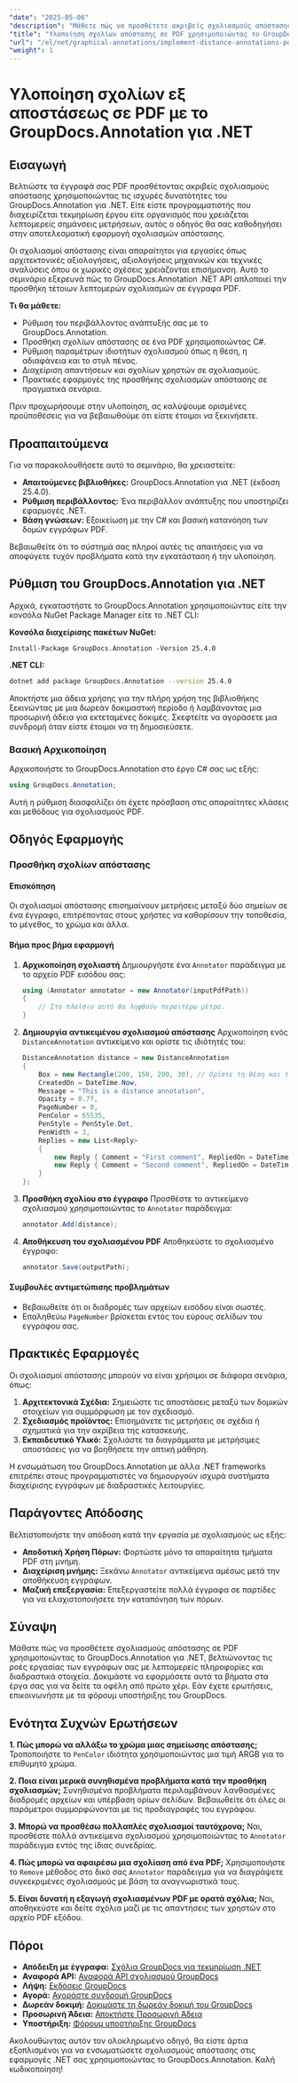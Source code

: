 ```yaml
---
"date": "2025-05-06"
"description": "Μάθετε πώς να προσθέτετε ακριβείς σχολιασμούς απόστασης στα έγγραφα PDF σας χρησιμοποιώντας το GroupDocs.Annotation για .NET. Αυτός ο οδηγός καλύπτει την εγκατάσταση, τη διαμόρφωση και τις πρακτικές εφαρμογές."
"title": "Υλοποίηση σχολίων απόστασης σε PDF χρησιμοποιώντας το GroupDocs.Annotation για .NET"
"url": "/el/net/graphical-annotations/implement-distance-annotations-pdfs-groupdocs-dotnet/"
"weight": 1
---
```


# Υλοποίηση σχολίων εξ αποστάσεως σε PDF με το GroupDocs.Annotation για .NET

## Εισαγωγή

Βελτιώστε τα έγγραφά σας PDF προσθέτοντας ακριβείς σχολιασμούς απόστασης χρησιμοποιώντας τις ισχυρές δυνατότητες του GroupDocs.Annotation για .NET. Είτε είστε προγραμματιστής που διαχειρίζεται τεκμηρίωση έργου είτε οργανισμός που χρειάζεται λεπτομερείς σημάνσεις μετρήσεων, αυτός ο οδηγός θα σας καθοδηγήσει στην αποτελεσματική εφαρμογή σχολιασμών απόστασης.

Οι σχολιασμοί απόστασης είναι απαραίτητοι για εργασίες όπως αρχιτεκτονικές αξιολογήσεις, αξιολογήσεις μηχανικών και τεχνικές αναλύσεις όπου οι χωρικές σχέσεις χρειάζονται επισήμανση. Αυτό το σεμινάριο εξερευνά πώς το GroupDocs.Annotation .NET API απλοποιεί την προσθήκη τέτοιων λεπτομερών σχολιασμών σε έγγραφα PDF.

**Τι θα μάθετε:**
- Ρύθμιση του περιβάλλοντος ανάπτυξής σας με το GroupDocs.Annotation.
- Προσθήκη σχολίων απόστασης σε ένα PDF χρησιμοποιώντας C#.
- Ρύθμιση παραμέτρων ιδιοτήτων σχολιασμού όπως η θέση, η αδιαφάνεια και το στυλ πένας.
- Διαχείριση απαντήσεων και σχολίων χρηστών σε σχολιασμούς.
- Πρακτικές εφαρμογές της προσθήκης σχολιασμών απόστασης σε πραγματικά σενάρια.

Πριν προχωρήσουμε στην υλοποίηση, ας καλύψουμε ορισμένες προϋποθέσεις για να βεβαιωθούμε ότι είστε έτοιμοι να ξεκινήσετε.

## Προαπαιτούμενα

Για να παρακολουθήσετε αυτό το σεμινάριο, θα χρειαστείτε:
- **Απαιτούμενες βιβλιοθήκες:** GroupDocs.Annotation για .NET (έκδοση 25.4.0).
- **Ρύθμιση περιβάλλοντος:** Ένα περιβάλλον ανάπτυξης που υποστηρίζει εφαρμογές .NET.
- **Βάση γνώσεων:** Εξοικείωση με την C# και βασική κατανόηση των δομών εγγράφων PDF.

Βεβαιωθείτε ότι το σύστημά σας πληροί αυτές τις απαιτήσεις για να αποφύγετε τυχόν προβλήματα κατά την εγκατάσταση ή την υλοποίηση.

## Ρύθμιση του GroupDocs.Annotation για .NET

Αρχικά, εγκαταστήστε το GroupDocs.Annotation χρησιμοποιώντας είτε την κονσόλα NuGet Package Manager είτε το .NET CLI:

**Κονσόλα διαχείρισης πακέτων NuGet:**
```shell
Install-Package GroupDocs.Annotation -Version 25.4.0
```

**.NET CLI:**
```bash
dotnet add package GroupDocs.Annotation --version 25.4.0
```

Αποκτήστε μια άδεια χρήσης για την πλήρη χρήση της βιβλιοθήκης ξεκινώντας με μια δωρεάν δοκιμαστική περίοδο ή λαμβάνοντας μια προσωρινή άδεια για εκτεταμένες δοκιμές. Σκεφτείτε να αγοράσετε μια συνδρομή όταν είστε έτοιμοι να τη δημοσιεύσετε.

### Βασική Αρχικοποίηση

Αρχικοποιήστε το GroupDocs.Annotation στο έργο C# σας ως εξής:
```csharp
using GroupDocs.Annotation;
```

Αυτή η ρύθμιση διασφαλίζει ότι έχετε πρόσβαση στις απαραίτητες κλάσεις και μεθόδους για σχολιασμούς PDF.

## Οδηγός Εφαρμογής

### Προσθήκη σχολίων απόστασης

#### Επισκόπηση

Οι σχολιασμοί απόστασης επισημαίνουν μετρήσεις μεταξύ δύο σημείων σε ένα έγγραφο, επιτρέποντας στους χρήστες να καθορίσουν την τοποθεσία, το μέγεθος, το χρώμα και άλλα.

#### Βήμα προς βήμα εφαρμογή
1. **Αρχικοποίηση σχολιαστή**
   Δημιουργήστε ένα `Annotator` παράδειγμα με το αρχείο PDF εισόδου σας:
   ```csharp
   using (Annotator annotator = new Annotator(inputPdfPath))
   {
       // Στο πλαίσιο αυτό θα ληφθούν περαιτέρω μέτρα.
   }
   ```
2. **Δημιουργία αντικειμένου σχολιασμού απόστασης**
   Αρχικοποίηση ενός `DistanceAnnotation` αντικείμενο και ορίστε τις ιδιότητές του:
   ```csharp
   DistanceAnnotation distance = new DistanceAnnotation
   {
       Box = new Rectangle(200, 150, 200, 30), // Ορίστε τη θέση και το μέγεθος.
       CreatedOn = DateTime.Now,
       Message = "This is a distance annotation",
       Opacity = 0.7f,
       PageNumber = 0,
       PenColor = 65535,
       PenStyle = PenStyle.Dot,
       PenWidth = 3,
       Replies = new List<Reply>
       {
           new Reply { Comment = "First comment", RepliedOn = DateTime.Now },
           new Reply { Comment = "Second comment", RepliedOn = DateTime.Now }
       }
   };
   ```
3. **Προσθήκη σχολίου στο έγγραφο**
   Προσθέστε το αντικείμενο σχολιασμού χρησιμοποιώντας το `Annotator` παράδειγμα:
   ```csharp
   annotator.Add(distance);
   ```
4. **Αποθήκευση του σχολιασμένου PDF**
   Αποθηκεύστε το σχολιασμένο έγγραφο:
   ```csharp
   annotator.Save(outputPath);
   ```

#### Συμβουλές αντιμετώπισης προβλημάτων
- Βεβαιωθείτε ότι οι διαδρομές των αρχείων εισόδου είναι σωστές.
- Επαληθεύω `PageNumber` βρίσκεται εντός του εύρους σελίδων του εγγράφου σας.

## Πρακτικές Εφαρμογές

Οι σχολιασμοί απόστασης μπορούν να είναι χρήσιμοι σε διάφορα σενάρια, όπως:
1. **Αρχιτεκτονικά Σχέδια:** Σημειώστε τις αποστάσεις μεταξύ των δομικών στοιχείων για συμμόρφωση με τον σχεδιασμό.
2. **Σχεδιασμός προϊόντος:** Επισημάνετε τις μετρήσεις σε σχέδια ή σχηματικά για την ακρίβεια της κατασκευής.
3. **Εκπαιδευτικό Υλικό:** Σχολιάστε τα διαγράμματα με μετρήσιμες αποστάσεις για να βοηθήσετε την οπτική μάθηση.

Η ενσωμάτωση του GroupDocs.Annotation με άλλα .NET frameworks επιτρέπει στους προγραμματιστές να δημιουργούν ισχυρά συστήματα διαχείρισης εγγράφων με διαδραστικές λειτουργίες.

## Παράγοντες Απόδοσης

Βελτιστοποιήστε την απόδοση κατά την εργασία με σχολιασμούς ως εξής:
- **Αποδοτική Χρήση Πόρων:** Φορτώστε μόνο τα απαραίτητα τμήματα PDF στη μνήμη.
- **Διαχείριση μνήμης:** Ξεκάνω `Annotator` αντικείμενα αμέσως μετά την αποθήκευση εγγράφων.
- **Μαζική επεξεργασία:** Επεξεργαστείτε πολλά έγγραφα σε παρτίδες για να ελαχιστοποιήσετε την καταπόνηση των πόρων.

## Σύναψη

Μάθατε πώς να προσθέτετε σχολιασμούς απόστασης σε PDF χρησιμοποιώντας το GroupDocs.Annotation για .NET, βελτιώνοντας τις ροές εργασίας των εγγράφων σας με λεπτομερείς πληροφορίες και διαδραστικά στοιχεία. Δοκιμάστε να εφαρμόσετε αυτά τα βήματα στα έργα σας για να δείτε τα οφέλη από πρώτο χέρι. Εάν έχετε ερωτήσεις, επικοινωνήστε με τα φόρουμ υποστήριξης του GroupDocs.

## Ενότητα Συχνών Ερωτήσεων

**1. Πώς μπορώ να αλλάξω το χρώμα μιας σημείωσης απόστασης;**
   Τροποποιήστε το `PenColor` ιδιότητα χρησιμοποιώντας μια τιμή ARGB για το επιθυμητό χρώμα.

**2. Ποια είναι μερικά συνηθισμένα προβλήματα κατά την προσθήκη σχολιασμών;**
   Συνηθισμένα προβλήματα περιλαμβάνουν λανθασμένες διαδρομές αρχείων και υπέρβαση ορίων σελίδων. Βεβαιωθείτε ότι όλες οι παράμετροι συμμορφώνονται με τις προδιαγραφές του εγγράφου.

**3. Μπορώ να προσθέσω πολλαπλές σχολιασμοί ταυτόχρονα;**
   Ναι, προσθέστε πολλά αντικείμενα σχολιασμού χρησιμοποιώντας το `Annotator` παράδειγμα εντός της ίδιας συνεδρίας.

**4. Πώς μπορώ να αφαιρέσω μια σχολίαση από ένα PDF;**
   Χρησιμοποιήστε το `Remove` μέθοδος στο δικό σας `Annotator` παράδειγμα για να διαγράψετε συγκεκριμένες σχολιασμούς με βάση τα αναγνωριστικά τους.

**5. Είναι δυνατή η εξαγωγή σχολιασμένων PDF με ορατά σχόλια;**
   Ναι, αποθηκεύστε και δείτε σχόλια μαζί με τις απαντήσεις των χρηστών στο αρχείο PDF εξόδου.

## Πόροι
- **Απόδειξη με έγγραφα:** [Σχόλια GroupDocs για τεκμηρίωση .NET](https://docs.groupdocs.com/annotation/net/)
- **Αναφορά API:** [Αναφορά API σχολιασμού GroupDocs](https://reference.groupdocs.com/annotation/net/)
- **Λήψη:** [Εκδόσεις GroupDocs](https://releases.groupdocs.com/annotation/net/)
- **Αγορά:** [Αγοράστε συνδρομή GroupDocs](https://purchase.groupdocs.com/buy)
- **Δωρεάν δοκιμή:** [Δοκιμάστε τη δωρεάν δοκιμή του GroupDocs](https://releases.groupdocs.com/annotation/net/)
- **Προσωρινή Άδεια:** [Αποκτήστε Προσωρινή Άδεια](https://purchase.groupdocs.com/temporary-license/)
- **Υποστήριξη:** [Φόρουμ υποστήριξης GroupDocs](https://forum.groupdocs.com/c/annotation/) 

Ακολουθώντας αυτόν τον ολοκληρωμένο οδηγό, θα είστε άρτια εξοπλισμένοι για να ενσωματώσετε σχολιασμούς απόστασης στις εφαρμογές .NET σας χρησιμοποιώντας το GroupDocs.Annotation. Καλή κωδικοποίηση!